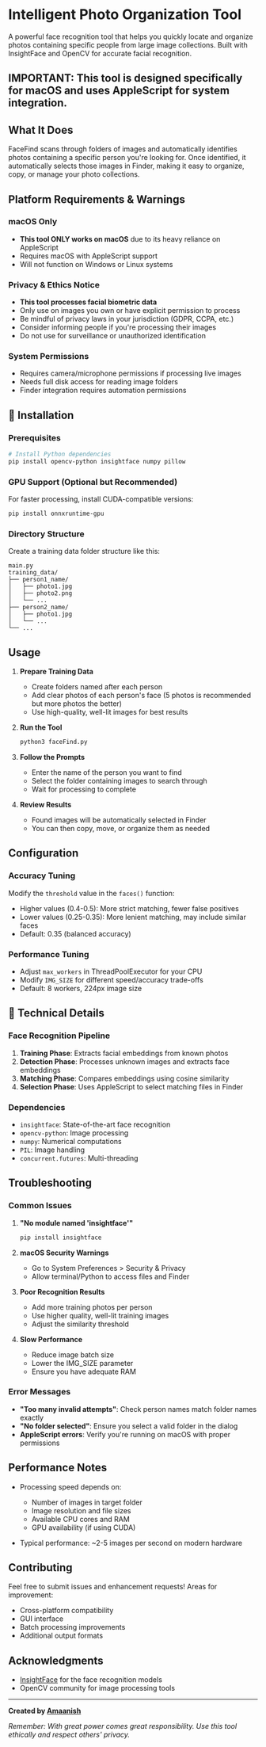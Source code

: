 # Intelligent Photo Organization Tool


A powerful face recognition tool that helps you quickly locate and organize photos containing specific people from large image collections. Built with InsightFace and OpenCV for accurate facial recognition.

## IMPORTANT: This tool is designed specifically for macOS and uses AppleScript for system integration. 

##  What It Does

FaceFind scans through folders of images and automatically identifies photos containing a specific person you're looking for. Once identified, it automatically selects those images in Finder, making it easy to organize, copy, or manage your photo collections.

##  Platform Requirements & Warnings

### macOS Only
- **This tool ONLY works on macOS** due to its heavy reliance on AppleScript
- Requires macOS with AppleScript support
- Will not function on Windows or Linux systems

### Privacy & Ethics Notice
- **This tool processes facial biometric data**
- Only use on images you own or have explicit permission to process
- Be mindful of privacy laws in your jurisdiction (GDPR, CCPA, etc.)
- Consider informing people if you're processing their images
- Do not use for surveillance or unauthorized identification

### System Permissions
- Requires camera/microphone permissions if processing live images
- Needs full disk access for reading image folders
- Finder integration requires automation permissions

## 🚀 Installation

### Prerequisites
```bash
# Install Python dependencies
pip install opencv-python insightface numpy pillow
```

### GPU Support (Optional but Recommended)
For faster processing, install CUDA-compatible versions:
```bash
pip install onnxruntime-gpu
```

### Directory Structure
Create a training data folder structure like this:
```
main.py
training_data/
├── person1_name/
│   ├── photo1.jpg
│   ├── photo2.png
│   └── ...
├── person2_name/
│   ├── photo1.jpg
│   └── ...
└── ...
```

##  Usage

1. **Prepare Training Data**
   - Create folders named after each person
   - Add clear photos of each person's face (5 photos is recommended but more photos the better)
   - Use high-quality, well-lit images for best results

2. **Run the Tool**
   ```bash
   python3 faceFind.py
   ```

3. **Follow the Prompts**
   - Enter the name of the person you want to find
   - Select the folder containing images to search through
   - Wait for processing to complete

4. **Review Results**
   - Found images will be automatically selected in Finder
   - You can then copy, move, or organize them as needed

##  Configuration

### Accuracy Tuning
Modify the `threshold` value in the `faces()` function:
- Higher values (0.4-0.5): More strict matching, fewer false positives
- Lower values (0.25-0.35): More lenient matching, may include similar faces
- Default: 0.35 (balanced accuracy)

### Performance Tuning
- Adjust `max_workers` in ThreadPoolExecutor for your CPU
- Modify `IMG_SIZE` for different speed/accuracy trade-offs
- Default: 8 workers, 224px image size

## 🔧 Technical Details

### Face Recognition Pipeline
1. **Training Phase**: Extracts facial embeddings from known photos
2. **Detection Phase**: Processes unknown images and extracts face embeddings
3. **Matching Phase**: Compares embeddings using cosine similarity
4. **Selection Phase**: Uses AppleScript to select matching files in Finder

### Dependencies
- `insightface`: State-of-the-art face recognition
- `opencv-python`: Image processing
- `numpy`: Numerical computations
- `PIL`: Image handling
- `concurrent.futures`: Multi-threading

##  Troubleshooting

### Common Issues
1. **"No module named 'insightface'"**
   ```bash
   pip install insightface
   ```

2. **macOS Security Warnings**
   - Go to System Preferences > Security & Privacy
   - Allow terminal/Python to access files and Finder

3. **Poor Recognition Results**
   - Add more training photos per person
   - Use higher quality, well-lit training images
   - Adjust the similarity threshold

4. **Slow Performance**
   - Reduce image batch size
   - Lower the IMG_SIZE parameter
   - Ensure you have adequate RAM

### Error Messages
- **"Too many invalid attempts"**: Check person names match folder names exactly
- **"No folder selected"**: Ensure you select a valid folder in the dialog
- **AppleScript errors**: Verify you're running on macOS with proper permissions

##  Performance Notes

- Processing speed depends on:
  - Number of images in target folder
  - Image resolution and file sizes
  - Available CPU cores and RAM
  - GPU availability (if using CUDA)

- Typical performance: ~2-5 images per second on modern hardware

##  Contributing

Feel free to submit issues and enhancement requests! Areas for improvement:
- Cross-platform compatibility
- GUI interface
- Batch processing improvements
- Additional output formats

##  Acknowledgments

- [InsightFace](https://github.com/deepinsight/insightface) for the face recognition models
- OpenCV community for image processing tools

---

**Created by [Amaanish](https://github.com/Amaanish)**

*Remember: With great power comes great responsibility. Use this tool ethically and respect others' privacy.*
